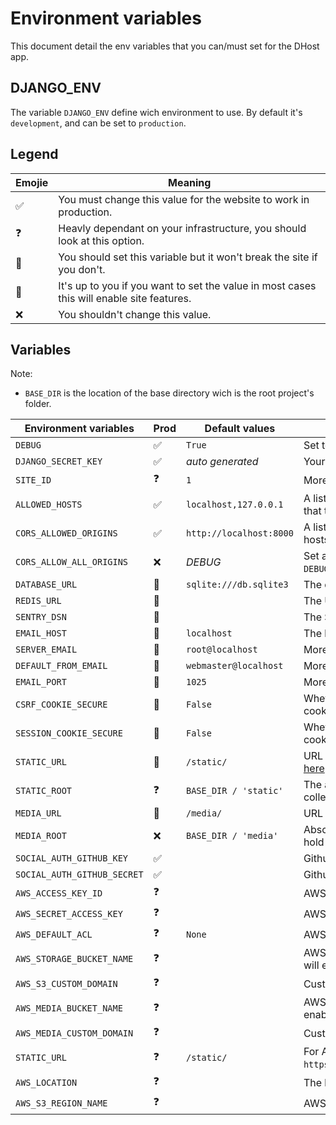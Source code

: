 # Environment variables

This document detail the env variables that you can/must set for the DHost app.

## DJANGO_ENV

The variable `DJANGO_ENV` define wich environment to use. By default it's `development`, and can be set to `production`.

## Legend

| Emojie | Meaning |
| --- | --- |
| ✅ | You must change this value for the website to work in production. |
| ❓ | Heavly dependant on your infrastructure, you should look at this option. |
| 🍪 | You should set this variable but it won't break the site if you don't. |
| 🤷 | It's up to you if you want to set the value in most cases this will enable site features. |
| ❌ | You shouldn't change this value. |

## Variables

Note:
- `BASE_DIR` is the location of the base directory wich is the root project's folder.

| Environment variables | Prod | Default values | Descriptions |
| --- | --- | --- | --- |
| `DEBUG` | ✅ | `True` | Set to `False` for production, more infos [here](https://docs.djangoproject.com/en/3.1/ref/settings/#debug). |
| `DJANGO_SECRET_KEY` | ✅ | *auto generated* | Your website secret key, more infos [here](https://docs.djangoproject.com/en/3.1/ref/settings/#secret-key). |
| `SITE_ID` | ❓ | `1` | More infos [here](https://docs.djangoproject.com/en/3.1/ref/settings/#site-id). |
| `ALLOWED_HOSTS` | ✅ | `localhost,127.0.0.1` | A list of strings representing the host/domain names that this Django site can serve. More infos [here](https://docs.djangoproject.com/en/3.1/ref/settings/#allowed-hosts). |
| `CORS_ALLOWED_ORIGINS` | ✅ | `http://localhost:8000` | A list of strings representing the CORS allowed hosts. More infos [here](https://github.com/adamchainz/django-cors-headers). |
| `CORS_ALLOW_ALL_ORIGINS` | ❌ | *DEBUG* | Set allowed hosts to `*`, by default it take the value of `DEBUG`. |
| `DATABASE_URL` | 🍪 | `sqlite:///db.sqlite3` | The database URL, more infos [here](https://github.com/jacobian/dj-database-url#url-schema). |
| `REDIS_URL` | 🍪 | | The URL to the Redis server. |
| `SENTRY_DSN` | 🍪 | | The Sentry DSN URL, more infos [here](https://sentry.io/welcome/). |
| `EMAIL_HOST` | 🍪 | `localhost` | The host to use for sending email. More infos [here](https://docs.djangoproject.com/en/3.1/ref/settings/#email-host). |
| `SERVER_EMAIL` | 🍪 | `root@localhost` | More infos [here](https://docs.djangoproject.com/en/3.1/ref/settings/#server-email). |
| `DEFAULT_FROM_EMAIL` | 🍪 | `webmaster@localhost` | More infos [here](https://docs.djangoproject.com/en/3.1/ref/settings/#default-from-email). |
| `EMAIL_PORT` | 🍪 | `1025` | More infos [here](https://docs.djangoproject.com/en/3.1/ref/settings/#email-port). |
| `CSRF_COOKIE_SECURE` | 🍪 | `False` | Whether to use a secure cookie for the CSRF cookie. More infos [here](https://docs.djangoproject.com/en/3.1/ref/settings/#csrf-cookie-secure). |
| `SESSION_COOKIE_SECURE` | 🍪 | `False` | Whether to use a secure cookie for the session cookie. More infos [here](https://docs.djangoproject.com/en/3.1/ref/settings/#session-cookie-secure). |
| `STATIC_URL` | 🍪 | `/static/` | URL to use when referring to static files. More infos [here](https://docs.djangoproject.com/en/3.1/ref/settings/#static-url). |
| `STATIC_ROOT` | ❓ | `BASE_DIR / 'static'` | The absolute path to the directory where collectstatic will collect static files. More infos [here](https://docs.djangoproject.com/en/3.1/ref/settings/#static-root). |
| `MEDIA_URL` | 🍪 | `/media/` | URL that handles the media served. More infos [here](https://docs.djangoproject.com/en/3.1/ref/settings/#media-url). |
| `MEDIA_ROOT` | ❌ | `BASE_DIR / 'media'` | Absolute filesystem path to the directory that will hold user-uploaded files. More infos [here](https://docs.djangoproject.com/en/3.1/ref/settings/#media-root). |
| `SOCIAL_AUTH_GITHUB_KEY` | ✅ | | Github OAuth2 client ID. |
| `SOCIAL_AUTH_GITHUB_SECRET` | ✅ | | Github OAuth2 client secret. |
| `AWS_ACCESS_KEY_ID` | ❓ | | AWS access key more infos [here](https://django-storages.readthedocs.io/en/latest/backends/amazon-S3.html). |
| `AWS_SECRET_ACCESS_KEY` | ❓ | | AWS secret key. |
| `AWS_DEFAULT_ACL` | ❓ | `None` | AWS ACL. |
| `AWS_STORAGE_BUCKET_NAME` | ❓ | | AWS bucket name, giving a storage bucket name will enable storage of staticfiles. |
| `AWS_S3_CUSTOM_DOMAIN` | ❓ | | Custom domain for static bucket. |
| `AWS_MEDIA_BUCKET_NAME` | ❓ | | AWS bucket name, giving a media bucket name will enable storage of media files. |
| `AWS_MEDIA_CUSTOM_DOMAIN` | ❓ | | Custom domain for media bucket. |
| `STATIC_URL` | ❓ | `/static/` | For AWS: `https://<bucket_name>.s3.amazonaws.com/<static>/`. |
| `AWS_LOCATION` | ❓ | | The base path inside you S3 bucket. |
| `AWS_S3_REGION_NAME` | ❓ | | AWS region name. |
